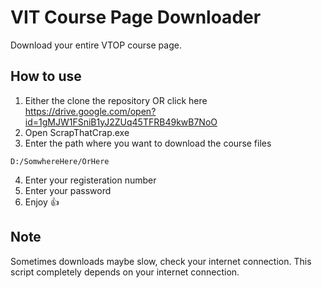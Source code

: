 # VIT Course Page Downloader
Download your entire VTOP course page.
## How to use
1) Either the clone the repository OR click here https://drive.google.com/open?id=1gMJW1FSniB1yJ2ZUq45TFRB49kwB7NoO
2) Open ScrapThatCrap.exe
3) Enter the path where you want to download the course files
```
D:/SomwhereHere/OrHere
```
4) Enter your registeration number
5) Enter your password
6) Enjoy :+1:
## Note 
Sometimes downloads maybe slow, check your internet connection. This script completely depends on your internet connection.

